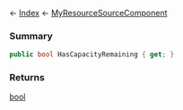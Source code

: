 ← [Index](Api-Index) ← [MyResourceSourceComponent](Sandbox.Game.EntityComponents.MyResourceSourceComponent)

### Summary

```csharp
public bool HasCapacityRemaining { get; }
```

### Returns

[bool](System.Boolean)

